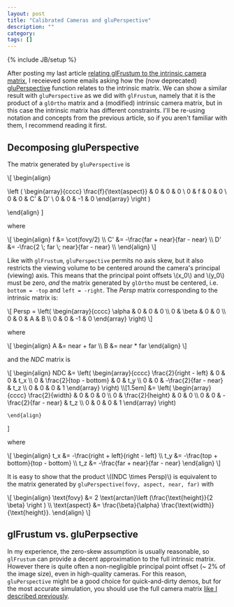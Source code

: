 ```yaml
---
layout: post
title: "Calibrated Cameras and gluPerspective"
description: ""
category: 
tags: []
---
```

{% include JB/setup %}

After posting my last article [relating glFrustum to the intrinsic camera matrix]({{site.baseurl}}/2013/06/03/calibrated_cameras_in_opengl/), I receieved some emails asking how the (now deprecated) [gluPerspective](http://pic.dhe.ibm.com/infocenter/aix/v6r1/index.jsp?topic=%2Fcom.ibm.aix.opengl%2Fdoc%2Fopenglrf%2FgluPerspective.htm) function relates to the intrinsic matrix.  We can show a similar result with `gluPerspective` as we did with `glFrustum`, namely that it is the product of a `glOrtho` matrix and a (modified) intrinsic camera matrix, but in this case the intrinsic matrix has different constraints.  I'll be re-using notation and concepts from the previous article, so if you aren't familiar with them, I recommend reading it first. 

Decomposing gluPerspective
------------------------

The matrix generated by `gluPerspective` is

<div> \[
\begin{align}

\left (
        \begin{array}{cccc}
        \frac{f}{\text{aspect}} & 0 & 0 & 0 \\
        0 & f & 0 & 0 \\
        0 & 0 & C' & D' \\
        0 & 0 & -1 & 0
        \end{array}
\right )

\end{align}
\]
</div>

where 

<div> \[
\begin{align}
f &= \cot(fovy/2) \\
C' &= -\frac{far + near}{far - near}  \\
D' &= -\frac{2 \; far \; near}{far - near}  \\
\end{align}
\]
</div>

Like with `glFrustum`, `gluPerspective` permits no axis skew, but it also restricts the viewing volume to be centered around the camera's principal (viewing) axis.  This means that the principal point offsets \\(x_0\\) and \\(y_0\\) must be zero, *and* the matrix generated by `glOrtho` must be centered, i.e. `bottom = -top` and `left = -right`.  The *Persp* matrix corresponding to the intrinsic matrix is:

<div>\[ Persp = \left( \begin{array}{cccc} \alpha & 0 & 0 & 0 \\ 0 & \beta & 0 & 0 \\ 0 & 0 & A & B \\ 0 & 0 & -1 & 0 \end{array} \right)  \]</div>

where

<div> \[ \begin{align}
A &= near + far \\
B &= near * far
\end{align} \]
</div>

and the *NDC* matrix is 

<div>\[ \begin{align}
NDC &= \left( \begin{array}{cccc} 
        \frac{2}{right - left} & 0 & 0 & t_x \\ 
        0 & \frac{2}{top - bottom} & 0 & t_y \\ 
        0 & 0 & -\frac{2}{far - near} & t_z \\
        0 & 0 & 0 & 1 
    \end{array} \right) \\[1.5em]
      &= \left( \begin{array}{cccc}
              \frac{2}{width} & 0 & 0 & 0 \\ 
              0 & \frac{2}{height} & 0 & 0 \\
              0 & 0 & -\frac{2}{far - near} & t_z \\
              0 & 0 & 0 & 1 
      \end{array} \right) 

    \end{align}
\]</div>

where

<div> \[ \begin{align}
t_x &= -\frac{right + left}{right - left} \\
t_y &= -\frac{top + bottom}{top - bottom} \\
t_z &= -\frac{far + near}{far - near} 
\end{align} \]
</div>

It is easy to show that the product \\((NDC \times Persp)\\) is equivalent to the matrix generated by `gluPerspective(fovy, aspect, near, far)` with

<div>\[ \begin{align}
\text{fovy} &= 2 \text{arctan}\left (\frac{\text{height}}{2 \beta} \right ) \\
\text{aspect} &= \frac{\beta}{\alpha} \frac{\text{width}}{\text{height}}.
\end{align}
\]
</div>

glFrustum vs. gluPerpsective 
-------------

In my experience, the zero-skew assumption is usually reasonable, so `glFrustum` can provide a decent approximation to the full intrinsic matrix.  However there is quite often a non-negligible principal point offset (~ 2% of the image size), even in high-quality cameras.  For this reason, `gluPerspective` might be a good choice for quick-and-dirty demos, but for the most accurate simulation, you should use the full camera  matrix [like I described previously]({{site.baseurl}}/2013/06/03/calibrated_cameras_in_opengl/).
